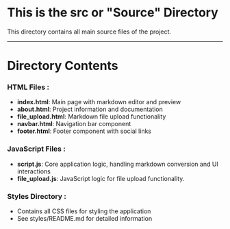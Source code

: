 # This is the src or "Source" Directory

This directory contains all main source files of the project.

---

# Directory Contents

### HTML Files :
- **index.html**: Main page with markdown editor and preview
- **about.html**: Project information and documentation
- **file_upload.html**: Markdown file upload functionality
- **navbar.html**: Navigation bar component
- **footer.html**: Footer component with social links

### JavaScript Files :
- **script.js**: Core application logic, handling markdown conversion and UI interactions
- **file_upload.js**: JavaScript logic for file upload functionality.


### Styles Directory :
- Contains all CSS files for styling the application
- See styles/README.md for detailed information